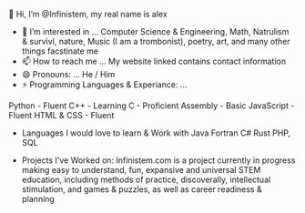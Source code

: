  👋 Hi, I’m @Infinistem, my real name is alex
  
- 👀 I’m interested in ...
  Computer Science & Engineering, Math, Natrulism & survivl, nature, Music (I am a trombonist), poetry, art, and many other things facstinate me
- 📫 How to reach me ...
  My website linked contains contact information
- 😄 Pronouns: ...
  He / Him
- ⚡ Programming Languages & Experiance: ...
  
Python - Fluent
C++ - Learning
C - Proficient
Assembly - Basic
JavaScript - Fluent
HTML & CSS - Fluent

- Languages I would love to learn & Work with
  Java
  Fortran
  C#
  Rust
  PHP, SQL
  
- Projects I've Worked on:
  Infinistem.com is a project currently in progress making easy to understand, fun, expansive and universal STEM education,
  including methods of practice, discoverally, intellectual stimulation, and games & puzzles, as well as career readiness & planning

<!---
Infinistem/Infinistem is a ✨ special ✨ repository because its `README.md` (this file) appears on your GitHub profile.
You can click the Preview link to take a look at your changes.
--->

